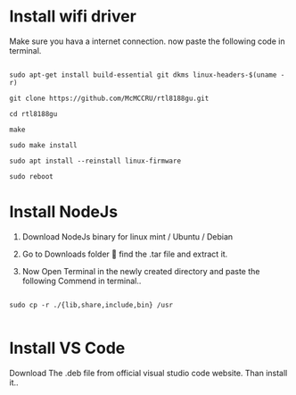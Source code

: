 # Install wifi driver
Make sure you hava a internet connection. now paste the following code in terminal.

```

sudo apt-get install build-essential git dkms linux-headers-$(uname -r)

```
```
git clone https://github.com/McMCCRU/rtl8188gu.git

```
```
cd rtl8188gu

```
```
make

```
```
sudo make install

```
```
sudo apt install --reinstall linux-firmware

```
```
sudo reboot

```


# Install NodeJs

01. Download NodeJs binary for linux mint / Ubuntu / Debian

02. Go to Downloads folder 📂 find the .tar file and extract it.

03. Now Open Terminal in the newly created directory and paste the following Commend in terminal..

```

sudo cp -r ./{lib,share,include,bin} /usr


```


# Install VS Code

Download The .deb file from official visual studio code website. Than install it..
